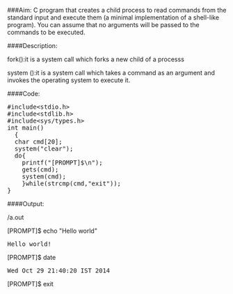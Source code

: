 ###Aim:
C program that creates a child process to read commands from the standard input and execute them (a minimal implementation of a shell-like program). You can assume that no arguments will be passed to the commands to be executed.

####Description:
 <p>fork():it is a system call which forks a new child of a processs
</p>system ():it is a system call which takes a command as an argument and invokes the operating system to execute it.</p>

####Code:
<pre>
#include&lt;stdio.h&gt;
#include&lt;stdlib.h&gt;
#include&lt;sys/types.h&gt;
int main()
  {
  char cmd[20];
  system("clear");
  do{
    printf("[PROMPT]$\n");
    gets(cmd);
    system(cmd);
    }while(strcmp(cmd,"exit"));
}
</pre>
####Output:

/a.out

[PROMPT]$
echo "Hello world"
<pre>Hello world!</pre>

[PROMPT]$
date
<pre>Wed Oct 29 21:40:20 IST 2014</pre>
[PROMPT]$
exit
<pre>

</pre>
